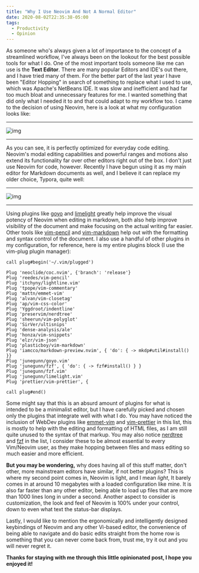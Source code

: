 ```yaml
---
title: "Why I Use Neovim And Not A Normal Editor"
date: 2020-08-02T22:35:38-05:00
tags:
  - Productivity
  - Opinion
---
```


As someone who's always given a lot of importance to the concept of a streamlined workflow, I've always been on the lookout for the best possible tools for what I do. One of the most important tools someone like me can use is the **Text Editor**. There are many popular Editors and IDE's out there, and I have tried many of them. For the better part of the last year I have been "Editor Hopping" in search of something to replace what I used to use, which was Apache's NetBeans IDE. It was slow and inefficient and had far too much bloat and unnecessary features for me. I wanted something that did only what I needed it to and that could adapt to my workflow too. I came to the decision of using Neovim, here is a look at what my configuration looks like:

***
![img](https://i.imgur.com/PIsQIl0.png)
***

As you can see, it is perfectly optimized for everyday code editing. Neovim's modal editing capabilities and powerful ranges and motions also extend its functionality far over other editors right out of the box. I don't just use Neovim for code, however. Recently I have begun using it as my main editor for Markdown documents as well, and I believe it can replace my older choice, Typora, quite well: 

***
![img](https://i.imgur.com/HETwUSB.png)
***

Using plugins like [goyo](https://github.com/junegunn/goyo.vim) and [limelight](https://github.com/junegunn/limelight.vim) greatly help improve the visual potency of Neovim when editing in markdown, both also help improve visibility of the document and make focusing on the actual writing far easier. Other tools like [vim-pencil](https://github.com/reedes/vim-pencil) and [vim-markdown](https://github.com/plasticboy/vim-markdown) help out with the formatting and syntax control of the document. I also use a handful of other plugins in my configuration, for reference, here is my entire plugins block (I use the vim-plug plugin manager):

```vim
call plug#begin('~/.vim/plugged')

Plug 'neoclide/coc.nvim', {'branch': 'release'}
Plug 'reedes/vim-pencil'
Plug 'itchyny/lightline.vim'
Plug 'tpope/vim-commentary'
Plug 'mattn/emmet-vim'
Plug 'alvan/vim-closetag'
Plug 'ap/vim-css-color'
Plug 'Yggdroot/indentline'
Plug 'preservim/nerdtree'
Plug 'sheerun/vim-polyglot'
Plug 'SirVer/ultisnips'
Plug 'dense-analysis/ale'
Plug 'honza/vim-snippets'
Plug 'elzr/vim-json'
Plug 'plasticboy/vim-markdown'
Plug 'iamcco/markdown-preview.nvim', { 'do': { -> mkdp#util#install() }}
Plug 'junegunn/goyo.vim'
Plug 'junegunn/fzf', { 'do': { -> fzf#install() } }
Plug 'junegunn/fzf.vim'
Plug 'junegunn/limelight.vim'
Plug 'prettier/vim-prettier', {

call plug#end()
```

Some might say that this is an absurd amount of plugins for what is intended to be a minimalist editor, but I have carefully picked and chosen only the plugins that integrate well with what I do. You may have noticed the inclusion of WebDev plugins like
[emmet-vim]() and [vim-prettier]() in this list, this is mostly to help with the editing and formatting of HTML files, as I am still quite unused to the syntax of that markup. You may also notice [nerdtree](https://github.com/preservim/nerdtree) and [fzf](https://github.com/junegunn/fzf.vim) in the list, I consider these to be almost essential to every Vim/Neovim user, as they make hopping between files and mass editing so much easier and more efficient. 

**But you may be wondering,** why does having all of this stuff matter, don't other, more mainstream editors have similar, if not better plugins? This is where my second point comes in, Neovim is light, and I mean *light*, It barely comes in at around 10 megabytes with a loaded configuration like mine. It is also far faster than any other editor, being able to load up files that are more than 1000 lines long in under a second. Another aspect to consider is customization, the look and feel of Neovim is 100% under your control, down to even what text the status-bar displays.

Lastly, I would like to mention the ergonomically and intelligently designed keybindings of Neovim and any other Vi-based editor, the convenience of being able to navigate and do basic edits straight from the home row is something that you can never come back from, trust me, try it out and you will never regret it.

__Thanks for staying with me through this little opinionated post, I hope you enjoyed it!__
